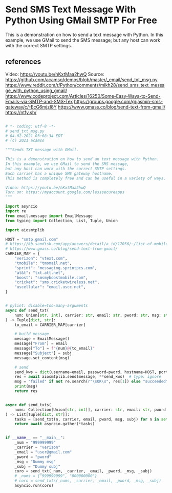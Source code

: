 # Send SMS Text Message With Python Using GMail SMTP For Free

This is a demonstration on how to send a text message with Python. In this example, we use GMail to send the SMS message; but any host can work with the correct SMTP settings.

## references

Video: <https://youtu.be/hKxtMaa2hwQ>
Source: <https://github.com/acamso/demos/blob/master/_email/send_txt_msg.py>
<https://www.reddit.com/r/Python/comments/mikh28/send_sms_text_message_with_python_using_gmail/>
<https://www.codeproject.com/Articles/16250/Some-Easy-Ways-to-Send-Emails-via-SMTP-and-SMS-Tex>
<https://groups.google.com/g/jasmin-sms-gateway/c/-EcG6mjzI8Y>
<https://www.gmass.co/blog/send-text-from-gmail/>
<https://ntfy.sh/>

```python

# *- coding: utf-8 -*-
# send_txt_msg.py
# 04-02-2021 03:08:34 EDT
# (c) 2021 acamso

"""Sends TXT message with GMail.

This is a demonstration on how to send an text message with Python.
In this example, we use GMail to send the SMS message,
but any host can work with the correct SMTP settings.
Each carrier has a unique SMS gateway hostname.
This method is completely free and can be useful in a variety of ways.

Video: https://youtu.be/hKxtMaa2hwQ
Turn on: https://myaccount.google.com/lesssecureapps
"""

import asyncio
import re
from email.message import EmailMessage
from typing import Collection, List, Tuple, Union

import aiosmtplib

HOST = "smtp.gmail.com"
# https://kb.sandisk.com/app/answers/detail/a_id/17056/~/list-of-mobile-carrier-gateway-addresses
# https://www.gmass.co/blog/send-text-from-gmail/
CARRIER_MAP = {
    "verizon": "vtext.com",
    "tmobile": "tmomail.net",
    "sprint": "messaging.sprintpcs.com",
    "at&t": "txt.att.net",
    "boost": "smsmyboostmobile.com",
    "cricket": "sms.cricketwireless.net",
    "uscellular": "email.uscc.net",
}


# pylint: disable=too-many-arguments
async def send_txt(
    num: Union[str, int], carrier: str, email: str, pword: str, msg: str, subj: str
) -> Tuple[dict, str]:
    to_email = CARRIER_MAP[carrier]

    # build message
    message = EmailMessage()
    message["From"] = email
    message["To"] = f"{num}@{to_email}"
    message["Subject"] = subj
    message.set_content(msg)

    # send
    send_kws = dict(username=email, password=pword, hostname=HOST, port=587, start_tls=True)
    res = await aiosmtplib.send(message, **send_kws)  # type: ignore
    msg = "failed" if not re.search(r"\sOK\s", res[1]) else "succeeded"
    print(msg)
    return res


async def send_txts(
    nums: Collection[Union[str, int]], carrier: str, email: str, pword: str, msg: str, subj: str
) -> List[Tuple[dict, str]]:
    tasks = [send_txt(n, carrier, email, pword, msg, subj) for n in set(nums)]
    return await asyncio.gather(*tasks)


if __name__ == "__main__":
    _num = "999999999"
    _carrier = "verizon"
    _email = "user@gmail.com"
    _pword = "pword"
    _msg = "Dummy msg"
    _subj = "Dummy subj"
    coro = send_txt(_num, _carrier, _email, _pword, _msg, _subj)
    # _nums = {"999999999", "000000000"}
    # coro = send_txts(_nums, _carrier, _email, _pword, _msg, _subj)
    asyncio.run(coro)
```
